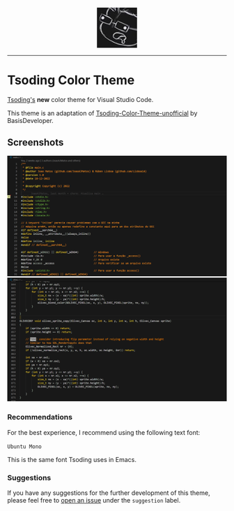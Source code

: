 <br>

<div align="center">
      <img src="icons/tsoding.jpg">
</div>

<hr>

# Tsoding Color Theme

[Tsoding's](https://www.youtube.com/@TsodingDaily) __new__ color theme for Visual Studio Code.

This theme is an adaptation of [Tsoding-Color-Theme-unofficial](https://github.com/BasisDeveloper/Tsoding-Color-Theme-unofficial) by BasisDeveloper.

## Screenshots

<div align="center">
      <img src="screenshots/Tsoding-Theme-1.png">
      <img src="screenshots/Tsoding-Theme-2.png">
</div>

### Recommendations

For the best experience, I recommend using the following text font:

`Ubuntu Mono`

This is the same font Tsoding uses in Emacs.

### Suggestions

If you have any suggestions for the further development of this theme, please feel free to [open an issue](https://github.com/JoaoAJMatos/Tsoding-Color-Theme/issues/new) under the `suggestion` label.
